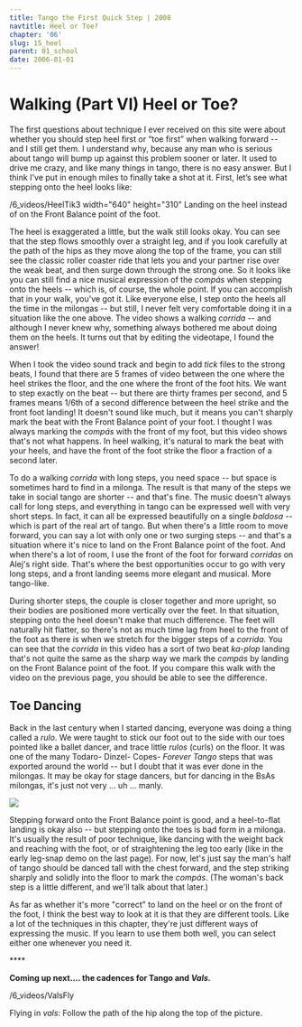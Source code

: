 ```yaml
---
title: Tango the First Quick Step | 2008
navtitle: Heel or Toe?
chapter: '06'
slug: 15_heel
parent: 01_school
date: 2006-01-01
---
```


# Walking (Part VI) Heel or Toe?

The first questions about technique I ever received on this site were about whether you should step heel first or “toe first” when walking forward -- and I still get them. I understand why, because any man who is serious about tango will bump up against this problem sooner or later. It used to drive me crazy, and like many things in tango, there is no easy answer. But I think I've put in enough miles to finally take a shot at it. First, let’s see what stepping onto the heel looks like:

/6_videos/HeelTik3
width="640" height="310"
Landing on the heel instead of on the Front Balance point of the foot.

The heel is exaggerated a little, but the walk still looks okay. You can see that the step flows smoothly over a straight leg, and if you look carefully at the path of the hips as they move along the top of the frame, you can still see the classic roller coaster ride that lets you and your partner rise over the weak beat, and then surge down through the strong one. So it looks like you can still find a nice musical expression of the _compás_ when stepping onto the heels -- which is, of course, the whole point. If you can accomplish that in your walk, you've got it. Like everyone else, I step onto the heels all the time in the milongas -- but still, I never felt very comfortable doing it in a situation like the one above. The video shows a walking _corrida_ -- and although I never knew why, something always bothered me about doing them on the heels. It turns out that by editing the videotape, I found the answer!

When I took the video sound track and begin to add _tick_ files to the strong beats, I found that there are 5 frames of video between the one where the heel strikes the floor, and the one where the front of the foot hits.  We want to step exactly on the beat -- but there are thirty frames per second, and 5 frames means 1/6th of a second difference between the heel strike and the front foot landing! It doesn't sound like much, but it means you can't sharply mark the beat with the Front Balance point of your foot. I thought I was always marking the _compás_ with the front of my foot, but this video shows that's not what happens. In heel walking, it's natural to mark the beat with your heels, and have the front of the foot strike the floor a fraction of a second later.

To do a walking _corrida_ with long steps, you need space -- but space is sometimes hard to find in a milonga. The result is that many of the steps we take in social tango are shorter -- and that's fine. The music doesn't always call for long steps, and everything in tango can be expressed well with very short steps. In fact, it can all be expressed beautifully on a single _baldosa_ -- which is part of the real art of tango. But when there's a little room to move forward, you can say a lot with only one or two surging steps -- and that's a situation where it's nice to land on the Front Balance point of the foot. And when there's a lot of room, I use the front of the foot for forward _corridas_ on Alej's right side. That's where the best opportunities occur to go with very long steps, and a front landing seems more elegant and musical. More tango-like.

During shorter steps, the couple is closer together and more upright, so their bodies are positioned more vertically over the feet. In that situation, stepping onto the heel doesn't make that much difference. The feet will naturally hit flatter, so there's not as much time lag from heel to the front of the foot as there is when we stretch for the bigger steps of a _corrida._ You can see that the _corrida_ in this video has a sort of two beat _ka-plop_ landing that's not quite the same as the sharp way we mark the _compás_ by landing on the Front Balance point of the foot. If you compare this walk with the video on the previous page, you should be able to see the difference.

## Toe Dancing

Back in the last century when I started dancing, everyone was doing a thing called a _rulo_. We were taught to stick our foot out to the side with our toes pointed like a ballet dancer, and trace little _rulos_ (curls) on the floor. It was one of the many Todaro- Dinzel- Copes- _Forever Tango_ steps that was exported around the world -- but I doubt that it was ever done in the milongas. It may be okay for stage dancers, but for dancing in the BsAs milongas, it's just not very ... uh ... manly.

![](/6_pics/title_page3.jpg)

Stepping forward onto the Front Balance point is good, and a heel-to-flat landing is okay also -- but stepping onto the toes is bad form in a milonga. It's usually the result of poor technique, like dancing with the weight back and reaching with the foot, or of straightening the leg too early (like in the early leg-snap demo on the last page). For now, let's just say the man's half of tango should be danced tall with the chest forward, and the step striking sharply and solidly into the floor to mark the _compás_. (The woman's back step is a little different, and we'll talk about that later.)

As far as whether it's more "correct" to land on the heel or on the front of the foot, I think the best way to look at it is that they are different tools. Like a lot of the techniques in this chapter, they're just different ways of expressing the music. If you learn to use them both well, you can select either one whenever you need it.

\*\*\*\*

**Coming up next.... the cadences for Tango and _Vals._**

/6_videos/ValsFly

Flying in _vals_:  Follow the path of the hip along the top of the picture.
